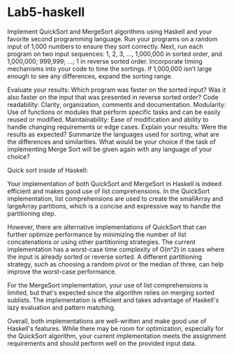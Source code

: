 # Lab5-haskell
Implement QuickSort and MergeSort algorithms using Haskell and your favorite second programming language. Run your programs on a random input of 1,000 numbers to ensure they sort correctly. Next, run each program on two input sequences: 1, 2, 3, ..., 1,000,000 in sorted order, and 1,000,000; 999,999; ...; 1 in reverse sorted order. Incorporate timing mechanisms into your code to time the sortings. If 1,000,000 isn’t large enough to see any differences, expand the sorting range.

Evaluate your results:
Which program was faster on the sorted input? 
Was it also faster on the input that was presented in reverse sorted order?
Code readability:
Clarity, organization, comments and documentation.
Modularity:
Use of functions or modules that perform specific tasks and can be easily reused or modified.
Maintainability:
Ease of modification and ability to handle changing requirements or edge cases.
Explain your results:
Were the results as expected? 
Summarize the languages used for sorting, what are the differences and similarities.
What would be your choice if the task of implementing Merge Sort will be given again with any language of your choice?



Quick sort inside of Haskell:

Your implementation of both QuickSort and MergeSort in Haskell is indeed efficient and makes good use of list comprehensions. In the QuickSort implementation, list comprehensions are used to create the smallArray and largeArray partitions, which is a concise and expressive way to handle the partitioning step.

However, there are alternative implementations of QuickSort that can further optimize performance by minimizing the number of list concatenations or using other partitioning strategies. The current implementation has a worst-case time complexity of O(n^2) in cases where the input is already sorted or reverse sorted. A different partitioning strategy, such as choosing a random pivot or the median of three, can help improve the worst-case performance.

For the MergeSort implementation, your use of list comprehensions is limited, but that's expected since the algorithm relies on merging sorted sublists. The implementation is efficient and takes advantage of Haskell's lazy evaluation and pattern matching.

Overall, both implementations are well-written and make good use of Haskell's features. While there may be room for optimization, especially for the QuickSort algorithm, your current implementation meets the assignment requirements and should perform well on the provided input data.

